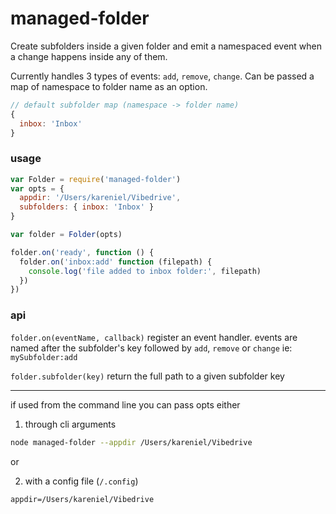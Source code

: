 # managed-folder

Create subfolders inside a given folder and emit a namespaced event 
when a change happens inside any of them.

Currently handles 3 types of events: `add`, `remove`, `change`.
Can be passed a map of namespace to folder name as an option. 

```js
// default subfolder map (namespace -> folder name)
{
  inbox: 'Inbox'
}
```

### usage

```js
var Folder = require('managed-folder')
var opts = {
  appdir: '/Users/kareniel/Vibedrive',
  subfolders: { inbox: 'Inbox' }
}

var folder = Folder(opts)

folder.on('ready', function () {
  folder.on('inbox:add' function (filepath) {
    console.log('file added to inbox folder:', filepath)
  })
})

```

### api

`folder.on(eventName, callback)`
register an event handler.
events are named after the subfolder's key followed by `add`, `remove` or `change`
ie: `mySubfolder:add`

`folder.subfolder(key)`
return the full path to a given subfolder key


---

if used from the command line you can pass opts either 

1. through cli arguments

```bash
node managed-folder --appdir /Users/kareniel/Vibedrive
```

or

2. with a config file (`/.config`)

```
appdir=/Users/kareniel/Vibedrive
```
